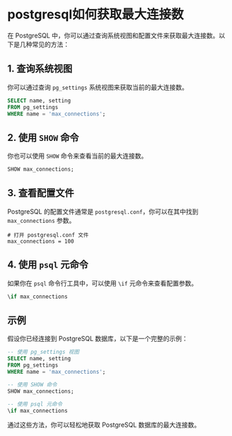 # postgresql如何获取最大连接数

在 PostgreSQL 中，你可以通过查询系统视图和配置文件来获取最大连接数。以下是几种常见的方法：

## 1. 查询系统视图

你可以通过查询 `pg_settings` 系统视图来获取当前的最大连接数。

```sql
SELECT name, setting
FROM pg_settings
WHERE name = 'max_connections';
```

## 2. 使用 `SHOW` 命令

你也可以使用 `SHOW` 命令来查看当前的最大连接数。

```sql
SHOW max_connections;
```

## 3. 查看配置文件

PostgreSQL 的配置文件通常是 `postgresql.conf`，你可以在其中找到 `max_connections` 参数。

```plaintext
# 打开 postgresql.conf 文件
max_connections = 100
```

## 4. 使用 `psql` 元命令

如果你在 `psql` 命令行工具中，可以使用 `\if` 元命令来查看配置参数。

```sql
\if max_connections
```

## 示例

假设你已经连接到 PostgreSQL 数据库，以下是一个完整的示例：

```sql
-- 使用 pg_settings 视图
SELECT name, setting
FROM pg_settings
WHERE name = 'max_connections';

-- 使用 SHOW 命令
SHOW max_connections;

-- 使用 psql 元命令
\if max_connections
```

通过这些方法，你可以轻松地获取 PostgreSQL 数据库的最大连接数。
